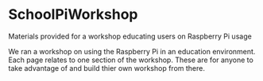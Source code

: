 # SchoolPiWorkshop
Materials provided for a workshop educating users on Raspberry Pi usage

We ran a workshop on using the Raspberry Pi in an education environment. Each page relates to one section of the workshop. These are for anyone to take advantage of and build thier own workshop from there.
